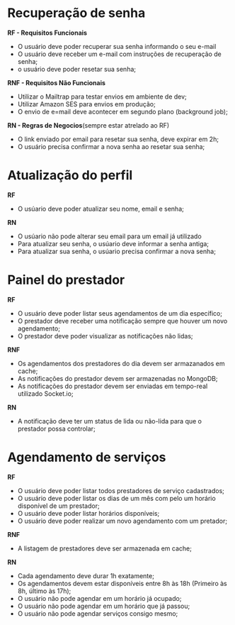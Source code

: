 # Recuperação de senha

**RF - Requisitos Funcionais**

- O usuário deve poder recuperar sua senha informando o seu e-mail
- O usuário deve receber um e-mail com instruções de recuperação de senha;
- o usuário deve poder resetar sua senha;

**RNF - Requisitos Não Funcionais**

- Utilizar o Mailtrap para testar envios em ambiente de dev;
- Utilizar Amazon SES para envios em produção;
- O envio de e=mail deve acontecer em segundo plano (background job);

**RN - Regras de Negocios**(sempre estar atrelado ao RF)

- O link enviado por email para resetar sua senha, deve expirar em 2h;
- O usuário precisa confirmar a nova senha ao resetar sua senha;


# Atualização do perfil

**RF**

- O usúario deve poder atualizar seu nome, email e senha;

**RN**

- O usúario não pode alterar seu email para um email já utilizado
- Para atualizar seu senha, o usúario deve informar a senha antiga;
- Para atualizar sua senha, o usúario precisa confirmar a nova senha;

# Painel do prestador

**RF**

- O usuário deve poder listar seus agendamentos de um dia específico;
- O prestador deve receber uma notificação sempre que houver um novo agendamento;
- O prestador deve poder visualizar as notificações não lidas;

**RNF**

- Os agendamentos dos prestadores do dia devem ser armazanados em cache;
- As notificações do prestador devem ser armazenadas no MongoDB;
- As notificações do prestador devem ser enviadas em tempo-real utilizado Socket.io;

**RN**

- A notificação deve ter um status de lida ou não-lida para que o prestador possa controlar;


# Agendamento de serviços

**RF**

- O usuário deve poder listar todos prestadores de serviço cadastrados;
- O usuário deve poder listar os dias de um mês com pelo um horário disponível de um prestador;
- O usuário deve poder listar horários disponíveis;
- O usuário deve poder realizar um novo agendamento com um pretador;

**RNF**

- A listagem de prestadores deve ser armazenada em cache;

**RN**

- Cada agendamento deve durar 1h exatamente;
- Os agendamentos devem estar disponíveis entre 8h às 18h (Primeiro às 8h, último às 17h);
- O usuário não pode agendar em um horário já ocupado;
- O usuário não pode agendar em um horário que já passou;
- O usuário não pode agendar serviços consigo mesmo;
